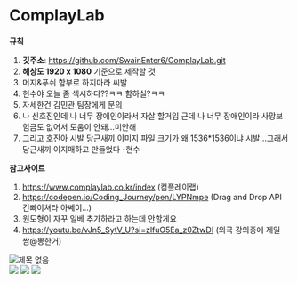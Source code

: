 # ComplayLab

**규칙**
1. **깃주소**: https://github.com/SwainEnter6/ComplayLab.git
2. **해상도 1920 x 1080** 기준으로 제작할 것
3. 머지&푸쉬 함부로 하지마라 씨발
4. 현수야 오늘 좀 섹시하다??ㅋㅋ 함하실?ㅋㅋ
5. 자세한건 김민관 팀장에게 문의
6. 나 신호진인데 나 너무 장애인이라서 자살 할거임 근데 
   나 너무 장애인이라 사망보험금도 없어서 도움이 안돼...미안해 
7. 그리고 호진아 시발 당근새끼 이미지 파일 크기가 왜 1536*1536이냐
    시발...그래서 당근새끼 이지매하고 만들었다 -현수

**참고사이트**
1. https://www.complaylab.co.kr/index (컴플레이랩)
2. https://codepen.io/Coding_Journey/pen/LYPNmpe (Drag and Drop API 긴빠이쳐라 아쎄이...)
3. 원도형이 자꾸 일베 추가하라고 하는데 안할게요
4. https://youtu.be/vJn5_SytV_U?si=zlfuO5Ea_z0ZtwDI (외국 강의중에 제일 쌈@뽕한거)

![제목 없음](https://github.com/SwainEnter6/ComplayLab/assets/151621551/f7e5a1c1-4244-4e55-a05f-ba6adf2e907a)  
<img src="https://img.shields.io/badge/JavaScript-F7DF1E?style=flat-square&logo=javascript&logoColor=black"> <img src="https://img.shields.io/badge/HTML5-E34F26?style=flat-square&logo=html5&logoColor=white"> <img src="https://img.shields.io/badge/CSS3-1572B6?style=flat-square&logo=css3&logoColor=white">
